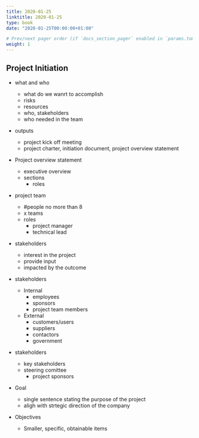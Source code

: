 ```yaml
---
title: 2020-01-25
linktitle: 2020-01-25
type: book
date: "2020-01-25T00:00:00+01:00"

# Prev/next pager order (if `docs_section_pager` enabled in `params.toml`)
weight: 1
---
```


## Project Initiation

- what and who
    - what do we wanrt to accomplish
    - risks
    - resources
    - who, stakeholders
    - who needed in the team

- outputs
    - project kick off meeting
    - project charter, initiation document, project overview statement


- Project overview statement
    - executive overview
    - sections
        - roles

- project team
    - #people no more than 8
    - x teams
    - roles
        - project manager
        - technical lead

- stakeholders
    - interest in the project
    - provide input
    - impacted by the outcome

- stakeholders
    - Internal
        - employees
        - sponsors
        - project team members
    - External
        - customers/users
        - suppliers
        - contactors
        - government

- stakeholders
    - key stakeholders
    - steering comittee
        - project sponsors



- Goal
    - single sentence stating the purpose of the project
    - aligh with strtegic direction of the company


- Objectives

    - Smaller, specific, obtainable items
